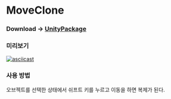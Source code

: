# MoveClone

### Download -> [UnityPackage](https://github.com/NK-Studio/MoveClone/releases) 

### 미리보기
[![asciicast](https://asciinema.org/a/113463.png)](https://youtu.be/rzfWAYPHbL8)

### 사용 방법
오브젝트를 선택한 상태에서 쉬프트 키를 누르고 이동을 하면 복제가 된다.
